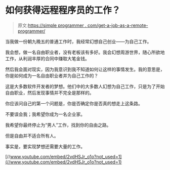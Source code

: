 # 如何获得远程程序员的工作？

> 原文:[https://simple programmer . com/get-a-job-as-a-remote-programmer/](https://simpleprogrammer.com/get-a-job-as-a-remote-programmer/)

当我做一份朝九晚五的普通工作时，我经常幻想自己创业——为自己工作。

我会想，做一名自由职业者，没有老板该有多好。我会幻想周游世界，随心所欲地工作，从利润丰厚的合同中赚取大笔金钱。

然后我会面对现实，因为我意识到我不知道如何让这样的事情发生。我的意思是，你是如何成为一名自由职业者并为自己工作的？

这是大多数软件开发者的梦想。他们中的大多数人幻想为自己工作，只是为了开始自由职业，然后发现事情并不完全是那样的。

你应该问自己的第一个问题是，你是否确定你是否真的想走上这条路。

不要误会我；我希望你成为一名企业家。

我希望你最终停止为“男人”工作，找到你的自由之路。

但是自由并不适合所有人。

事实是，要实现梦想还需要大量的工作。

[//www.youtube.com/embed/2vdHSJr_o1o?not_used=1](//www.youtube.com/embed/2vdHSJr_o1o?not_used=1)